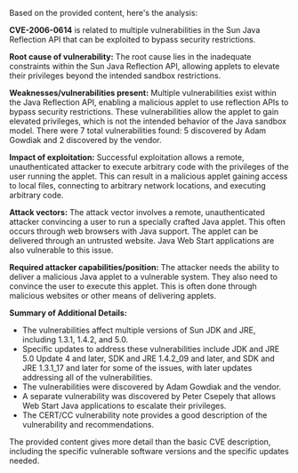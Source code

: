 Based on the provided content, here's the analysis:

**CVE-2006-0614** is related to multiple vulnerabilities in the Sun Java Reflection API that can be exploited to bypass security restrictions.

**Root cause of vulnerability:**
The root cause lies in the inadequate constraints within the Sun Java Reflection API, allowing applets to elevate their privileges beyond the intended sandbox restrictions.

**Weaknesses/vulnerabilities present:**
Multiple vulnerabilities exist within the Java Reflection API, enabling a malicious applet to use reflection APIs to bypass security restrictions. These vulnerabilities allow the applet to gain elevated privileges, which is not the intended behavior of the Java sandbox model. There were 7 total vulnerabilities found: 5 discovered by Adam Gowdiak and 2 discovered by the vendor.

**Impact of exploitation:**
Successful exploitation allows a remote, unauthenticated attacker to execute arbitrary code with the privileges of the user running the applet. This can result in a malicious applet gaining access to local files, connecting to arbitrary network locations, and executing arbitrary code.

**Attack vectors:**
The attack vector involves a remote, unauthenticated attacker convincing a user to run a specially crafted Java applet. This often occurs through web browsers with Java support. The applet can be delivered through an untrusted website. Java Web Start applications are also vulnerable to this issue.

**Required attacker capabilities/position:**
The attacker needs the ability to deliver a malicious Java applet to a vulnerable system. They also need to convince the user to execute this applet. This is often done through malicious websites or other means of delivering applets.

**Summary of Additional Details:**

*   The vulnerabilities affect multiple versions of Sun JDK and JRE, including 1.3.1, 1.4.2, and 5.0.
*   Specific updates to address these vulnerabilities include JDK and JRE 5.0 Update 4 and later, SDK and JRE 1.4.2_09 and later, and SDK and JRE 1.3.1_17 and later for some of the issues, with later updates addressing all of the vulnerabilities.
*   The vulnerabilities were discovered by Adam Gowdiak and the vendor.
*   A separate vulnerability was discovered by Peter Csepely that allows Web Start Java applications to escalate their privileges.
*   The CERT/CC vulnerability note provides a good description of the vulnerability and recommendations.

The provided content gives more detail than the basic CVE description, including the specific vulnerable software versions and the specific updates needed.